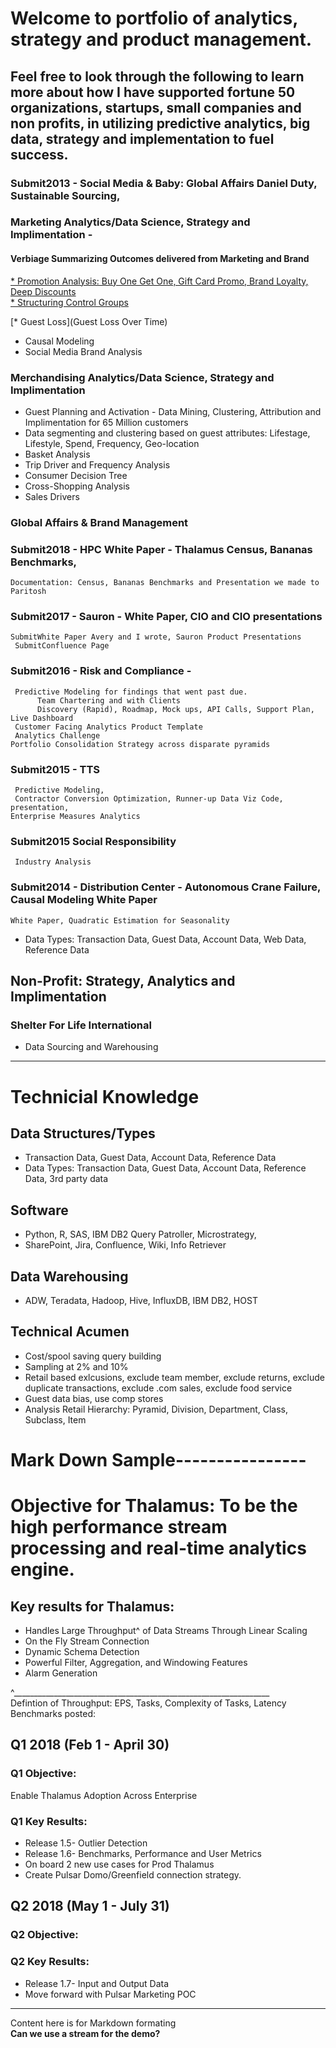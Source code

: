 # Welcome to portfolio of analytics, strategy and product management. 

## Feel free to look through the following to learn more about how I have supported fortune 50 organizations, startups, small companies and non profits, in utilizing predictive analytics, big data, strategy and implementation to fuel success.  


### Submit2013 - Social Media & Baby: Global Affairs Daniel Duty, Sustainable Sourcing, 
### Marketing Analytics/Data Science, Strategy and Implimentation  - 
#### Verbiage Summarizing Outcomes delivered from Marketing and Brand  
[* Promotion Analysis: Buy One Get One, Gift Card Promo, Brand Loyalty, Deep Discounts](https://github.com/wisconsin545/Landing2/blob/master/Marketing_Analytics/Promo%20Effectiveness%20-%20Gift%20Cards%20vs%20Buy%20Something%20Get%20Something.md)   
[* Structuring Control Groups](https://github.com/wisconsin545/Landing2/blob/master/Marketing_Analytics/Structuring%20Control%20Groups)  



[* Guest Loss](Guest Loss Over Time) 
* Causal Modeling 
* Social Media Brand Analysis 


### Merchandising Analytics/Data Science, Strategy and Implimentation
* Guest Planning and Activation - Data Mining, Clustering, Attribution and Implimentation for 65 Million customers 
* Data segmenting and clustering based on guest attributes: Lifestage, Lifestyle, Spend, Frequency, Geo-location   
* Basket Analysis 
* Trip Driver and Frequency Analysis 
* Consumer Decision Tree 
* Cross-Shopping Analysis 
* Sales Drivers 

### Global Affairs & Brand Management 



### Submit2018 - HPC White Paper - Thalamus Census, Bananas Benchmarks,  
    Documentation: Census, Bananas Benchmarks and Presentation we made to Paritosh 

### Submit2017 - Sauron - White Paper, CIO and CIO presentations
    SubmitWhite Paper Avery and I wrote, Sauron Product Presentations 
     SubmitConfluence Page
    

### Submit2016 - Risk and Compliance -
     Predictive Modeling for findings that went past due. 
          Team Chartering and with Clients
          Discovery (Rapid), Roadmap, Mock ups, API Calls, Support Plan, Live Dashboard 
     Customer Facing Analytics Product Template 
     Analytics Challenge 
    Portfolio Consolidation Strategy across disparate pyramids 

### Submit2015 - TTS
     Predictive Modeling,
     Contractor Conversion Optimization, Runner-up Data Viz Code, presentation, 
    Enterprise Measures Analytics 

### Submit2015 Social Responsibility
     Industry Analysis
      

### Submit2014 - Distribution Center - Autonomous Crane Failure, Causal Modeling White Paper
    White Paper, Quadratic Estimation for Seasonality 




* Data Types: Transaction Data, Guest Data, Account Data, Web Data, Reference Data 


## Non-Profit: Strategy, Analytics and Implimentation 
### Shelter For Life International 
* Data Sourcing and Warehousing 



---
# Technicial Knowledge
## Data Structures/Types 
* Transaction Data, Guest Data, Account Data, Reference Data 
* Data Types: Transaction Data, Guest Data, Account Data, Reference Data, 3rd party data 

## Software
* Python, R, SAS, IBM DB2 Query Patroller, Microstrategy, 
* SharePoint, Jira, Confluence, Wiki, Info Retriever 

## Data Warehousing 
* ADW, Teradata, Hadoop, Hive, InfluxDB, IBM DB2, HOST

## Technical Acumen 
* Cost/spool saving query building
* Sampling at 2% and 10%
* Retail based exlcusions, exclude team member, exclude returns, exclude duplicate transactions, exclude .com sales, exclude food service
* Guest data bias, use comp stores
* Analysis Retail Hierarchy: Pyramid, Division, Department, Class, Subclass, Item 



# Mark Down Sample----------------
# Objective for Thalamus: To be the high performance stream processing and real-time analytics engine.
## Key results for Thalamus: 
 * Handles Large Throughput^ of Data Streams Through Linear Scaling 
 * On the Fly Stream Connection
 * Dynamic Schema Detection
 * Powerful Filter, Aggregation, and Windowing Features
 * Alarm Generation 
 
 ^________________________________________________________________   
 Defintion of Throughput: EPS, Tasks, Complexity of Tasks, Latency  
 Benchmarks posted: 

## Q1 2018 (Feb 1 - April 30)
### Q1 Objective:  
Enable Thalamus Adoption Across Enterprise 
### Q1 Key Results: 
  * Release 1.5- Outlier Detection
  * Release 1.6- Benchmarks, Performance and User Metrics
  * On board 2 new use cases for Prod Thalamus
  * Create Pulsar Domo/Greenfield connection strategy.  

## Q2 2018 (May 1 - July 31)
### Q2 Objective:

### Q2 Key Results:
* Release 1.7- Input and Output Data
* Move forward with Pulsar Marketing POC

________________________________
Content here is for Markdown formating  
**Can we use a stream for the demo?**

